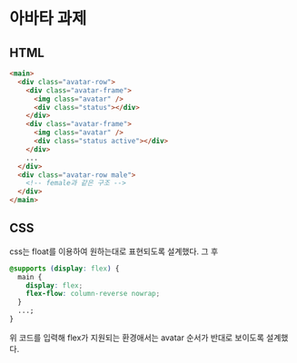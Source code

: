 # 아바타 과제

## HTML

```html
<main>
  <div class="avatar-row">
    <div class="avatar-frame">
      <img class="avatar" />
      <div class="status"></div>
    </div>
    <div class="avatar-frame">
      <img class="avatar" />
      <div class="status active"></div>
    </div>
    ...
  </div>
  <div class="avatar-row male">
    <!-- female과 같은 구조 -->
  </div>
</main>
```

## CSS

css는 float를 이용하여 원하는대로 표현되도록 설계했다.
그 후

```css
@supports (display: flex) {
  main {
    display: flex;
    flex-flow: column-reverse nowrap;
  }
  ...;
}
```

위 코드를 입력해 flex가 지원되는 환경애서는 avatar 순서가 반대로 보이도록 설계했다.
